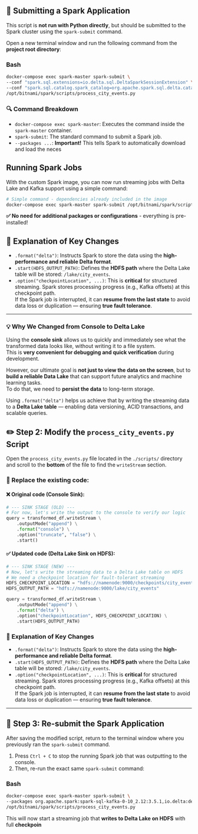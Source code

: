 ## 📝 Submitting a Spark Application

This script is **not run with Python directly**, but should be submitted to the Spark cluster using the `spark-submit` command.

Open a new terminal window and run the following command from the **project root directory**:

### Bash

```bash
docker-compose exec spark-master spark-submit \
--conf "spark.sql.extensions=io.delta.sql.DeltaSparkSessionExtension" \
--conf "spark.sql.catalog.spark_catalog=org.apache.spark.sql.delta.catalog.DeltaCatalog" \
/opt/bitnami/spark/scripts/process_city_events.py
```

### 🔍 Command Breakdown

- `docker-compose exec spark-master`: Executes the command inside the `spark-master` container.
- `spark-submit`: The standard command to submit a Spark job.
- `--packages ...`: **Important!** This tells Spark to automatically download and load the neces

## Running Spark Jobs

With the custom Spark image, you can now run streaming jobs with Delta Lake and Kafka support using a simple command:

```bash
# Simple command - dependencies already included in the image
docker-compose exec spark-master spark-submit /opt/bitnami/spark/scripts/process_city_events.py
```

**✅ No need for additional packages or configurations** - everything is pre-installed!

## 🧠 Explanation of Key Changes

- `.format("delta")`: Instructs Spark to store the data using the **high-performance and reliable Delta format**.
- `.start(HDFS_OUTPUT_PATH)`: Defines the **HDFS path** where the Delta Lake table will be stored: `/lake/city_events`.
- `.option("checkpointLocation", ...)`: This is **critical** for structured streaming. Spark stores processing progress (e.g., Kafka offsets) at this checkpoint path.  
  If the Spark job is interrupted, it can **resume from the last state** to avoid data loss or duplication — ensuring **true fault tolerance**.

---

### 💡 Why We Changed from Console to Delta Lake

Using the **console sink** allows us to quickly and immediately see what the transformed data looks like, without writing it to a file system.  
This is **very convenient for debugging and quick verification** during development.

However, our ultimate goal is **not just to view the data on the screen**, but to **build a reliable Data Lake** that can support future analytics and machine learning tasks.  
To do that, we need to **persist the data** to long-term storage.

Using `.format("delta")` helps us achieve that by writing the streaming data to a **Delta Lake table** — enabling data versioning, ACID transactions, and scalable queries.


## ✏️ Step 2: Modify the `process_city_events.py` Script

Open the `process_city_events.py` file located in the `./scripts/` directory and scroll to the **bottom** of the file to find the `writeStream` section.

### 🔁 Replace the existing code:

#### ❌ Original code (Console Sink):

```python
# --- SINK STAGE (OLD) ---
# For now, let's write the output to the console to verify our logic
query = transformed_df.writeStream \
    .outputMode("append") \
    .format("console") \
    .option("truncate", "false") \
    .start()
```

#### ✅ Updated code (Delta Lake Sink on HDFS):

```python
# --- SINK STAGE (NEW) ---
# Now, let's write the streaming data to a Delta Lake table on HDFS
# We need a checkpoint location for fault-tolerant streaming
HDFS_CHECKPOINT_LOCATION = "hdfs://namenode:9000/checkpoints/city_events"
HDFS_OUTPUT_PATH = "hdfs://namenode:9000/lake/city_events"

query = transformed_df.writeStream \
    .outputMode("append") \
    .format("delta") \
    .option("checkpointLocation", HDFS_CHECKPOINT_LOCATION) \
    .start(HDFS_OUTPUT_PATH)
```

### 🧠 Explanation of Key Changes

- `.format("delta")`: Instructs Spark to store the data using the **high-performance and reliable Delta format**.
- `.start(HDFS_OUTPUT_PATH)`: Defines the **HDFS path** where the Delta Lake table will be stored: `/lake/city_events`.
- `.option("checkpointLocation", ...)`: This is **critical** for structured streaming. Spark stores processing progress (e.g., Kafka offsets) at this checkpoint path.  
  If the Spark job is interrupted, it can **resume from the last state** to avoid data loss or duplication — ensuring **true fault tolerance**.

---

## 🔁 Step 3: Re-submit the Spark Application

After saving the modified script, return to the terminal window where you previously ran the `spark-submit` command.

1. Press `Ctrl + C` to stop the running Spark job that was outputting to the console.
2. Then, re-run the exact same `spark-submit` command:

### Bash

```bash
docker-compose exec spark-master spark-submit \
--packages org.apache.spark:spark-sql-kafka-0-10_2.12:3.5.1,io.delta:delta-spark_2.12:3.2.0 \
/opt/bitnami/spark/scripts/process_city_events.py
```

This will now start a streaming job that **writes to Delta Lake on HDFS** with full **checkpoin**
